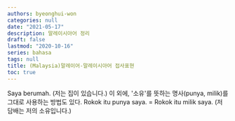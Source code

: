 ```yaml
---
authors: byeonghui-won
categories: null
date: "2021-05-17"
description: 말레이시아어 정리
draft: false
lastmod: "2020-10-16"
series: bahasa
tags: null
title: (Malaysia)말레이어-말레이시아어 접사표현
toc: true
---
```


Saya berumah. (저는 집이 있습니다.)
이 외에, '소유'를 뜻하는 명사(punya, milik)를 그대로 사용하는 방법도 있다.
Rokok itu punya saya. = Rokok itu milik saya. (저 담배는 저의 소유입니다.)

